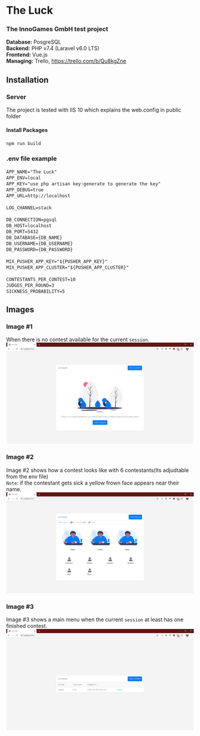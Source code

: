 # The Luck
### The InnoGames GmbH test project

<b>Database:</b> PosgreSQL <br>
<b>Backend:</b> PHP v7.4 (Laravel v6.0 LTS) <br>
<b>Frontend:</b> Vue.js <br>
<b>Managing:</b> Trello, https://trello.com/b/Qu8kgZne

## Installation
### Server
The project is tested with IIS 10 which explains the web.config in public folder <br>

#### Install Packages
<code>npm run build</code>

### .env file example
```
APP_NAME="The Luck"
APP_ENV=local
APP_KEY="use php artisan key:generate to generate the key"
APP_DEBUG=true
APP_URL=http://localhost

LOG_CHANNEL=stack

DB_CONNECTION=pgsql
DB_HOST=localhost
DB_PORT=5432
DB_DATABASE={DB_NAME}
DB_USERNAME={DB_USERNAME}
DB_PASSWORD={DB_PASSWORD}

MIX_PUSHER_APP_KEY="${PUSHER_APP_KEY}"
MIX_PUSHER_APP_CLUSTER="${PUSHER_APP_CLUSTER}"

CONTESTANTS_PER_CONTEST=10
JUDGES_PER_ROUND=3
SICKNESS_PROBABILITY=5
```

## Images

### Image #1
When there is no contest available for the current `session`.
![Image of Yaktocat](https://github.com/farhadnowzari/the_luck/blob/master/blank_menu.png?raw=true)
### Image #2
Image #2 shows how a contest looks like with 6 contestants(Its adjudtable from the env file) <br>
`Note`: if the contestant gets sick a yellow frown face appears near their name.
![Image of Yaktocat](https://github.com/farhadnowzari/the_luck/blob/master/contest.png?raw=true)
### Image #3
Image #3 shows a main menu when the current `session` at least has one finished contest.
![Image of Yaktocat](https://github.com/farhadnowzari/the_luck/blob/master/filled_menu.png?raw=true)